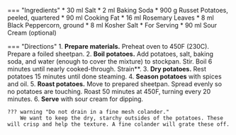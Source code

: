 === "Ingredients"
    * 30 ml Salt
    * 2 ml Baking Soda
    * 900 g Russet Potatoes, peeled, quartered
    * 90 ml Cooking Fat
    * 16 ml Rosemary Leaves
    * 8 ml Black Peppercorn, ground
    * 8 ml Kosher Salt
    * For Serving
        * 90 ml Sour Cream (optional)

=== "Directions"
    1. **Prepare materials.** Preheat oven to 450F (230C). Prepare a foiled sheetpan.
    2. **Boil potatoes.** Add potatoes, salt, baking soda, and water (enough to cover the mixture) to stockpan. Stir. Boil 6 minutes until nearly cooked-through. Strain**.
    3. **Dry potatoes.** Rest potatoes 15 minutes until done steaming.
    4. **Season potatoes** with spices and oil.
    5. **Roast potatoes.** Move to prepared sheetpan. Spread evenly so no potatoes are touching. Roast 50 minutes at 450F, turning every 20 minutes.
    6. **Serve** with sour cream for dipping.

    ??? warning "Do not drain in a fine mesh colander."
        We want to keep the dry, starchy outsides of the potatoes. These will crisp and help the texture. A fine colander will grate these off.

[^1]:
    *Internet Shaquille.* [Why Aren't Your Potatoes Crispy Enough?](https://www.youtube.com/watch?v=KxUX7vgNGfM) 8 June 2019. Accessed 2020.
